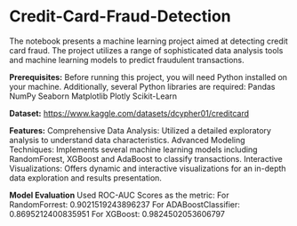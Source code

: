 # Credit-Card-Fraud-Detection
The notebook presents a machine learning project aimed at detecting credit card fraud. The project utilizes a range of sophisticated data analysis tools and machine learning models to predict fraudulent transactions.

**Prerequisites:**
Before running this project, you will need Python installed on your machine. Additionally, several Python libraries are required:
Pandas
NumPy
Seaborn
Matplotlib
Plotly
Scikit-Learn

**Dataset:** https://www.kaggle.com/datasets/dcypher01/creditcard

**Features:**
Comprehensive Data Analysis: Utilized a detailed exploratory analysis to understand data characteristics.
Advanced Modeling Techniques: Implements several machine learning models including RandomForest, XGBoost and AdaBoost to classify transactions.
Interactive Visualizations: Offers dynamic and interactive visualizations for an in-depth data exploration and results presentation.

**Model Evaluation**
Used ROC-AUC Scores as the metric:
For RandomForrest: 0.9021519243896237
For ADABoostClassifier: 0.8695212400835951
For XGBoost: 0.9824502053606797
